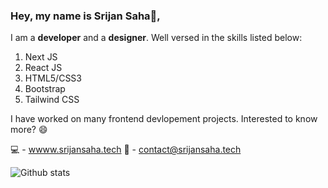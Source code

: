 ### Hey, my name is Srijan Saha👋, 

<!--
**srijansahaa/srijansahaa** is a ✨ _special_ ✨ repository because its `README.md` (this file) appears on your GitHub profile.

Here are some ideas to get you started:

- 🔭 I’m currently working on ...
- 🌱 I’m currently learning ...
- 👯 I’m looking to collaborate on ...
- 🤔 I’m looking for help with ...
- 💬 Ask me about ...
- 📫 How to reach me: ...
- 😄 Pronouns: ...
- ⚡ Fun fact: ...
-->

I am a __developer__ and a __designer__. Well versed in the skills listed below:
1. Next JS
2. React JS
3. HTML5/CSS3
4. Bootstrap
5. Tailwind CSS

I have worked on many frontend devlopement projects. Interested to know more? 😄

💻 - [wwww.srijansaha.tech](https://www.srijansaha.tech/)
📨 - [contact@srijansaha.tech](mailto:contact@srijansaha.tech)

![Github stats](https://github-readme-stats.vercel.app/api?username=srijansahaa)
